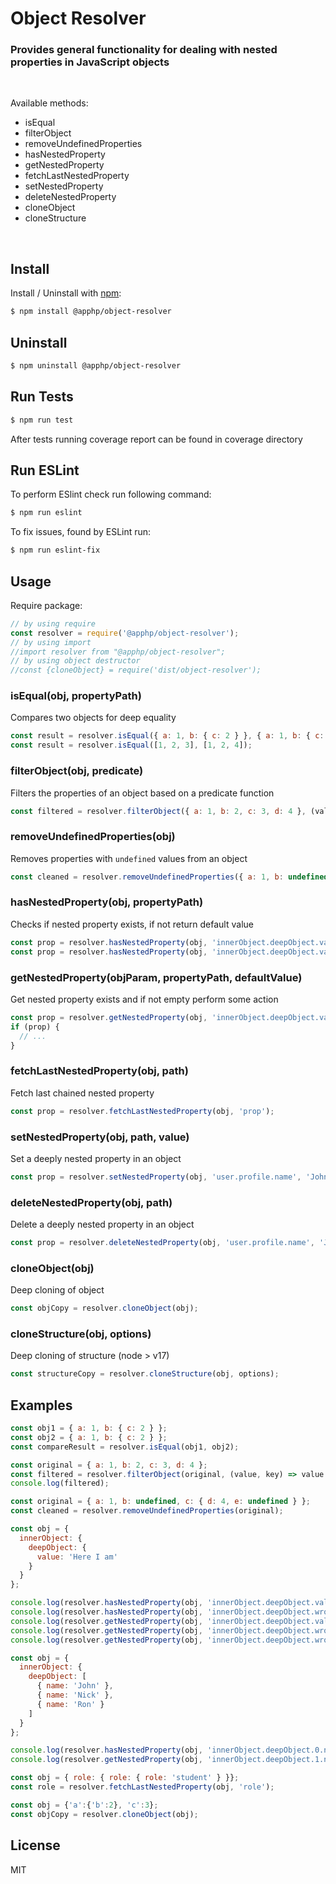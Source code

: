 
# Object Resolver 
### Provides general functionality for dealing with nested properties in JavaScript objects
&nbsp;

Available methods:
- isEqual
- filterObject
- removeUndefinedProperties
- hasNestedProperty
- getNestedProperty
- fetchLastNestedProperty
- setNestedProperty
- deleteNestedProperty
- cloneObject
- cloneStructure

&nbsp;

## Install

Install / Uninstall with [npm](https://www.npmjs.com/):

```sh
$ npm install @apphp/object-resolver
```

## Uninstall

```sh
$ npm uninstall @apphp/object-resolver
```

## Run Tests
```sh
$ npm run test
```
After tests running coverage report can be found in coverage directory


## Run ESLint
To perform ESlint check run following command: 
```sh
$ npm run eslint
```
To fix issues, found by ESLint run:
```sh
$ npm run eslint-fix
```

## Usage

Require package:
```js
// by using require
const resolver = require('@apphp/object-resolver');
// by using import 
//import resolver from "@apphp/object-resolver";
// by using object destructor
//const {cloneObject} = require('dist/object-resolver');
```

### isEqual(obj, propertyPath)
Compares two objects for deep equality
```js
const result = resolver.isEqual({ a: 1, b: { c: 2 } }, { a: 1, b: { c: 2 } });
const result = resolver.isEqual([1, 2, 3], [1, 2, 4]);
```

### filterObject(obj, predicate)
Filters the properties of an object based on a predicate function
```js
const filtered = resolver.filterObject({ a: 1, b: 2, c: 3, d: 4 }, (value, key) => value % 2 === 0);
```

### removeUndefinedProperties(obj)
Removes properties with `undefined` values from an object
```js
const cleaned = resolver.removeUndefinedProperties({ a: 1, b: undefined, c: { d: 4, e: undefined } });
```

### hasNestedProperty(obj, propertyPath)
Checks if nested property exists, if not return default value
```js
const prop = resolver.hasNestedProperty(obj, 'innerObject.deepObject.value');
const prop = resolver.hasNestedProperty(obj, 'innerObject.deepObject.value', 'defaultValue');
```

### getNestedProperty(objParam, propertyPath, defaultValue)
Get nested property exists and if not empty perform some action
```js
const prop = resolver.getNestedProperty(obj, 'innerObject.deepObject.value')
if (prop) {
  // ...
}
```

### fetchLastNestedProperty(obj, path)
Fetch last chained nested property
```js
const prop = resolver.fetchLastNestedProperty(obj, 'prop');
```

### setNestedProperty(obj, path, value)
Set a deeply nested property in an object
```js
const prop = resolver.setNestedProperty(obj, 'user.profile.name', 'John Doe');
```

### deleteNestedProperty(obj, path)
Delete a deeply nested property in an object
```js
const prop = resolver.deleteNestedProperty(obj, 'user.profile.name', 'John Doe');
```

### cloneObject(obj)
Deep cloning of object
```js
const objCopy = resolver.cloneObject(obj);
```

### cloneStructure(obj, options)
Deep cloning of structure (node > v17)
```js
const structureCopy = resolver.cloneStructure(obj, options);
```

## Examples

```js
const obj1 = { a: 1, b: { c: 2 } };
const obj2 = { a: 1, b: { c: 2 } };
const compareResult = resolver.isEqual(obj1, obj2);
```

```js
const original = { a: 1, b: 2, c: 3, d: 4 };
const filtered = resolver.filterObject(original, (value, key) => value % 2 === 0);
console.log(filtered); 
```

```js
const original = { a: 1, b: undefined, c: { d: 4, e: undefined } };
const cleaned = resolver.removeUndefinedProperties(original);
```

```js
const obj = {
  innerObject: {
    deepObject: {
      value: 'Here I am'
    }
  }
};

console.log(resolver.hasNestedProperty(obj, 'innerObject.deepObject.value'));                         // true
console.log(resolver.hasNestedProperty(obj, 'innerObject.deepObject.wrongValue'));                    // false
console.log(resolver.getNestedProperty(obj, 'innerObject.deepObject.value'));                         // 'Here I am'
console.log(resolver.getNestedProperty(obj, 'innerObject.deepObject.wrongValue'));                    // undefined
console.log(resolver.getNestedProperty(obj, 'innerObject.deepObject.wrongValue.oneMore', 'Oh-h-h'));  // 'Oh-h-h'
```

```js
const obj = {
  innerObject: {
    deepObject: [
      { name: 'John' },
      { name: 'Nick' },
      { name: 'Ron' }
    ]
  }
};

console.log(resolver.hasNestedProperty(obj, 'innerObject.deepObject.0.name'));              // true
console.log(resolver.getNestedProperty(obj, 'innerObject.deepObject.1.name'));              // 'Nick'
```

```js
const obj = { role: { role: { role: 'student' } }};
const role = resolver.fetchLastNestedProperty(obj, 'role');
```

```js
const obj = {'a':{'b':2}, 'c':3};
const objCopy = resolver.cloneObject(obj);
```

## License
MIT